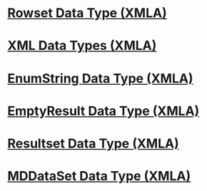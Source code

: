 # [Rowset Data Type (XMLA)](rowset-data-type-xmla.md)
# [XML Data Types (XMLA)](xml-data-types-xmla.md)
# [EnumString Data Type (XMLA)](enumstring-data-type-xmla.md)
# [EmptyResult Data Type (XMLA)](emptyresult-data-type-xmla.md)
# [Resultset Data Type (XMLA)](resultset-data-type-xmla.md)
# [MDDataSet Data Type (XMLA)](mddataset-data-type-xmla.md)
